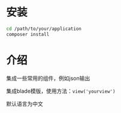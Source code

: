 # 安装
``` bash
cd /path/to/your/application
composer install
```

# 介绍
集成一些常用的组件，例如json输出

集成blade模版，使用方法：`view('yourview')`

默认语言为中文

